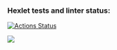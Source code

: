 ### Hexlet tests and linter status:
[![Actions Status](https://github.com/Esperozzz/php-project-lvl1/workflows/hexlet-check/badge.svg)](https://github.com/Esperozzz/php-project-lvl1/actions)

<a href="https://codeclimate.com/github/codeclimate/codeclimate/maintainability"><img src="https://api.codeclimate.com/v1/badges/a99a88d28ad37a79dbf6/maintainability" /></a>